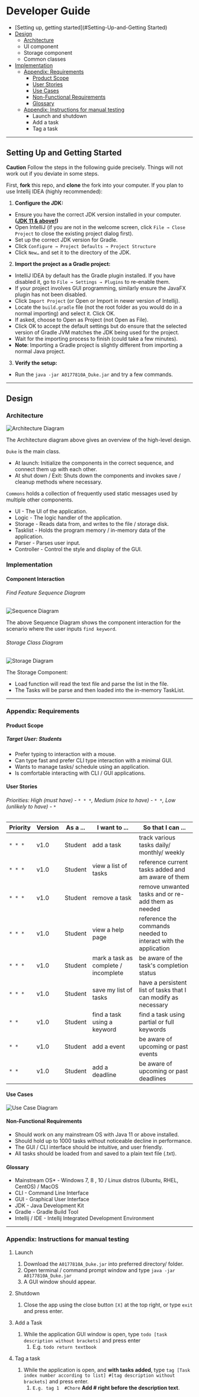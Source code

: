 # Developer Guide

* [Setting up, getting started](#Setting-Up-and-Getting Started)
* [Design](#Design)
    * [Architecture](#Architecture)
    * UI component
    * Storage component
    * Common classes
* [Implementation](#Implementation)
    * [Appendix: Requirements](#Appendix:-Requirements)
        * [Product Scope](#Product-Scope)
        * [User Stories](#User-Stories)
        * [Use Cases](#Use-Cases)
        * [Non-Functional Requirements](#Non-Functional-Requirements)
        * [Glossary](#Glossary)
    * [Appendix: Instructions for manual testing](#Appendix:-Instructions-for-manual-testing)
        * Launch and shutdown
        * Add a task
        * Tag a task
---
## Setting Up and Getting Started
**Caution** Follow the steps in the following guide precisely. Things will not work out if you deviate in some steps.

First, **fork** this repo, and **clone** the fork into your computer.
If you plan to use Intellij IDEA (highly recommended):

1. **Configure the JDK:**
* Ensure you have the correct JDK version installed in your computer. **([JDK 11 & above!](https://www.oracle.com/sg/java/technologies/javase-jdk11-downloads.html))**
* Open IntelliJ (if you are not in the welcome screen, click ```File → Close Project``` to close the existing project dialog first).
* Set up the correct JDK version for Gradle.
* Click ```Configure → Project Defaults → Project Structure```
* Click ```New…``` and set it to the directory of the JDK.
2. **Import the project as a Gradle project:**
* IntelliJ IDEA by default has the Gradle plugin installed. If you have disabled it, go to ```File → Settings → Plugins``` to re-enable them.
* If your project involves GUI programming, similarly ensure the JavaFX plugin has not been disabled.
* Click ```Import Project``` (or Open or Import in newer version of Intellij).
* Locate the ```build.gradle``` file (not the root folder as you would do in a normal importing) and select it. Click OK.
* If asked, choose to Open as Project (not Open as File).
* Click OK to accept the default settings but do ensure that the selected version of Gradle JVM matches the JDK being used for the project.
* Wait for the importing process to finish (could take a few minutes).
* **Note**: Importing a Gradle project is slightly different from importing a normal Java project.
3. **Verify the setup:**
* Run the ```java -jar A0177810A_Duke.jar``` and try a few commands.
---
## Design

### Architecture
![Architecture Diagram](images/Architecture.png)

The Architecture diagram above gives an overview of the high-level design.

`Duke` is the main class.

* At launch: Initialize the components in the correct sequence, and connect them up with each other.
* At shut down / Exit: Shuts down the components and invokes save / cleanup methods where necessary.

`Commons` holds a collection of frequently used static messages used by multiple other components.

* UI - The UI of the application.
* Logic - The logic handler of the application.
* Storage - Reads data from, and writes to the file / storage disk.
* Tasklist - Holds the program memory / in-memory data of the application.
* Parser - Parses user input.
* Controller - Control the style and display of the GUI.

### Implementation
#### Component Interaction
###### Find Feature Sequence Diagram
![Sequence Diagram](images/Sequence-Duke.png)

The above Sequence Diagram shows the component interaction for the scenario where the user inputs `find keyword`.

###### Storage Class Diagram
![Storage Diagram](images/Storage-Class.png)

The Storage Component:

* Load function will read the text file and parse the list in the file.
* The Tasks will be parse and then loaded into the in-memory TaskList.

---
### Appendix: Requirements

#### Product Scope
##### Target User: Students
* Prefer typing to interaction with a mouse.
* Can type fast and prefer CLI type interaction with a minimal GUI.
* Wants to manage tasks/ schedule using an application.
* Is comfortable interacting with CLI / GUI applications.

#### User Stories
###### *Priorities: High (must have) - `* * *`, Medium (nice to have) - `* *`, Low (unlikely to have) - `*`*

|Priority|Version| As a ... | I want to ... | So that I can ...|
|--------|--------|----------|---------------|------------------|
|`* * *`|v1.0|Student|add a task|track various tasks daily/ monthly/ weekly|
|`* * *`|v1.0|Student|view a list of tasks|reference current tasks added and am aware of them|
|`* * *`|v1.0|Student|remove a task|remove unwanted tasks and or re-add them as needed
|`* * *`|v1.0|Student|view a help page|reference the commands needed to interact with the application
|`* * *`|v1.0|Student|mark a task as complete / incomplete| be aware of the task's completion status
|`* * *`|v1.0|Student|save my list of tasks|have a persistent list of tasks that I can modify as necessary
|`* * `|v1.0|Student|find a task using a keyword| find a task using partial or full keywords
|`* * `|v1.0|Student|add a event| be aware of upcoming or past events
|`* * `|v1.0|Student|add a deadline| be aware of upcoming or past deadlines

#### Use Cases
![Use Case Diagram](images/UseCase.png)

#### Non-Functional Requirements

* Should work on any mainstream OS with Java 11 or above installed.
* Should hold up to 1000 tasks without noticeable decline in performance.
* The GUI / CLI interface should be intuitive, and user friendly.
* All tasks should be loaded from and saved to a plain text file (.txt).

#### Glossary
* Mainstream OS* - Windows 7, 8 , 10 / Linux distros (Ubuntu, RHEL, CentOS) / MacOS
* CLI - Command Line Interface
* GUI - Graphical User Interface
* JDK - Java Development Kit
* Gradle - Gradle Build Tool
* Intellij / IDE - Intellij Integrated Development Environment

---
### Appendix: Instructions for manual testing

1. Launch
    1. Download the ```A0177810A_Duke.jar``` into preferred directory/ folder.
    1. Open terminal / command prompt window and type ```java -jar A0177810A_Duke.jar```
    1. A GUI window should appear.
    
1. Shutdown
    1. Close the app using the close button `[X]` at the top right, or type `exit` and press enter.
    
1. Add a Task
    1. While the application GUI window is open, type `todo [task description without brackets]` and press enter
        1. E.g. ```todo return textbook```
    
1. Tag a task
    1. While the application is open, and **with tasks added**, type ```tag [Task index number according to list] #[tag description without brackets]``` and press enter.
        1. ```E.g. tag 1  #Chore``` **Add # right before the description text**.

